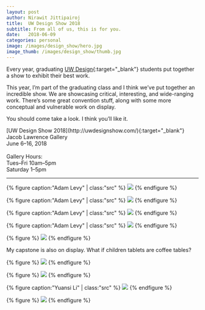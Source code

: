 ```yaml
---
layout: post
author: Nirawit Jittipairoj
title:  UW Design Show 2018
subtitle: From all of us, this is for you.
date:   2018-06-09
categories: personal
image: /images/design_show/hero.jpg
image_thumb: /images/design_show/thumb.jpg
---
```


Every year, graduating [UW Design](https://art.washington.edu/design){:target="_blank"} students put together a show to exhibit their best work. 

This year, I’m part of the graduating class and I think we’ve put together an incredible show. We are showcasing critical, interesting, and wide-ranging work. There’s some great convention stuff, along with some more conceptual and vulnerable work on display.

You should come take a look. I think you’ll like it.

<span class="gray">
[UW Design Show 2018](http://uwdesignshow.com/){:target="_blank"}<br>
Jacob Lawrence Gallery<br>
June 6–16, 2018<br><br>
Gallery Hours:<br>
Tues–Fri 10am–5pm<br>
Saturday 1–5pm
</span>

****

{% figure caption:"Adam Levy" | class:"src" %}
![](/images/design_show/1.jpg)
{% endfigure %}

{% figure caption:"Adam Levy" | class:"src" %}
![](/images/design_show/2.jpg)
{% endfigure %}

{% figure caption:"Adam Levy" | class:"src" %}
![](/images/design_show/3.jpg)
{% endfigure %}

{% figure caption:"Adam Levy" | class:"src" %}
![](/images/design_show/4.jpg)
{% endfigure %}

{% figure %}
![](/images/design_show/5.jpg)
{% endfigure %}

My capstone is also on display. What if children tablets are coffee tables?

{% figure %}
![](/images/design_show/6.jpg)
{% endfigure %}

{% figure %}
![](/images/design_show/7.jpg)
{% endfigure %}

{% figure caption:"Yuansi Li" | class:"src" %}
![](/images/design_show/omg.jpg)
{% endfigure %}

{% figure %}
![](/images/design_show/8.jpg)
{% endfigure %}

